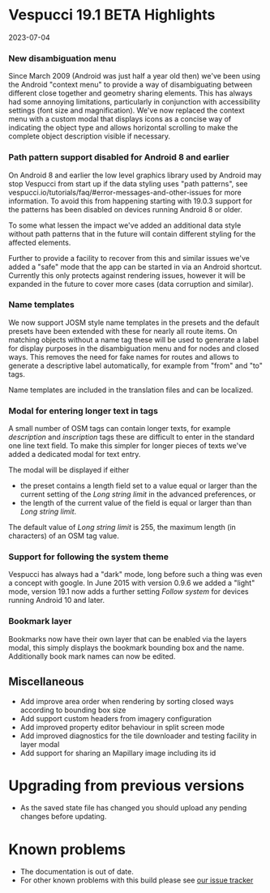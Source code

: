 # Vespucci 19.1 BETA Highlights

2023-07-04

### New disambiguation menu

Since March 2009 (Android was just half a year old then) we've been using the Android "context menu" to provide a way of disambiguating between different close together and geometry
sharing elements. This has always had some annoying limitations, particularly in conjunction with accessibility settings (font size and magnification). We've now replaced the context menu with
a custom modal that displays icons as a concise way of indicating the object type and allows horizontal scrolling to make the complete object description visible if necessary.

### Path pattern support disabled for Android 8 and earlier

On Android 8 and earlier the low level graphics library used by Android may stop Vespucci from start up if the data styling uses "path patterns", see vespucci.io/tutorials/faq/#error-messages-and-other-issues for more information. To avoid this from happening starting with 19.0.3 support for the patterns has been disabled on devices running Android 8 or older.

To some what lessen the impact we've added an additional data style without path patterns that in the future will contain different styling for the affected elements.

Further to provide a facility to recover from this and similar issues we've added a "safe" mode that the app can be started in via an Android shortcut. Currently this only protects against rendering issues, however it will be expanded in the future to cover more cases (data corruption and similar).

### Name templates

We now support JOSM style name templates in the presets and the default presets have been extended with these for nearly all route items. On matching objects without a name tag these will be used to generate a label for display purposes in the disambiguation menu and for nodes and closed ways. This removes the need for fake names for routes and allows to generate a descriptive label automatically, for example from "from" and "to" tags.

Name templates are included in the translation files and can be localized. 

### Modal for entering longer text in tags

A small number of OSM tags can contain longer texts, for example _description_ and _inscription_ tags these are difficult to enter in the standard one line text field. To make this simpler
for longer pieces of texts we've added a dedicated modal for text entry.

The modal will be displayed if either

- the preset contains a length field set to a value equal or larger than the current setting of the _Long string limit_ in the advanced preferences, or
- the length of the current value of the field is equal or larger than than _Long string limit_.

The default value of _Long string limit_ is 255, the maximum length (in characters) of an OSM tag value.

### Support for following the system theme 

Vespucci has always had a "dark" mode, long before such a thing was even a concept with google. In June 2015 with version 0.9.6 we added a "light" mode, version 19.1 now adds a further setting _Follow system_ for devices running Android 10 and later.

### Bookmark layer

Bookmarks now have their own layer that can be enabled via the layers modal, this simply displays the bookmark bounding box and the name. Additionally book mark names can now be edited.

## Miscellaneous

- Add improve area order when rendering by sorting closed ways according to bounding box size
- Add support custom headers from imagery configuration
- Add improved property editor behaviour in split screen mode
- Add improved diagnostics for the tile downloader and testing facility in layer modal
- Add support for sharing an Mapillary image including its id

# Upgrading from previous versions

* As the saved state file has changed you should upload any pending changes before updating.

# Known problems

* The documentation is out of date.
* For other known problems with this build please see [our issue tracker](https://github.com/MarcusWolschon/osmeditor4android/issues)
